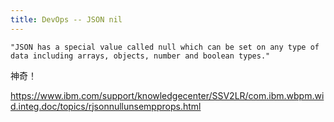 ```yaml
---
title: DevOps -- JSON nil
---
```


```
"JSON has a special value called null which can be set on any type of data including arrays, objects, number and boolean types."
```
神奇！

https://www.ibm.com/support/knowledgecenter/SSV2LR/com.ibm.wbpm.wid.integ.doc/topics/rjsonnullunsempprops.html

